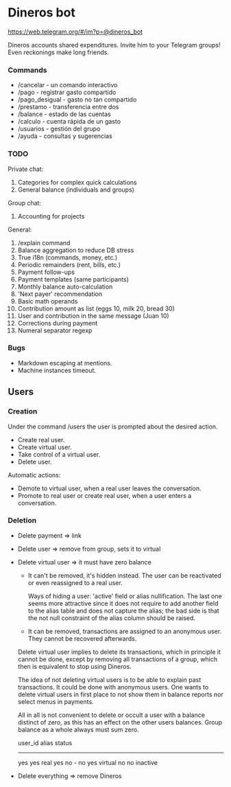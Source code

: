 # Dineros bot

https://web.telegram.org/#/im?p=@dineros_bot

Dineros accounts shared expenditures.
Invite him to your Telegram groups!
Even reckonings make long friends.

### Commands
* /cancelar - un comando interactivo
* /pago - registrar gasto compartido
* /pago_desigual - gasto no tan compartido
* /prestamo - transferencia entre dos
* /balance - estado de las cuentas
* /calculo - cuenta rápida de un gasto
* /usuarios - gestión del grupo
* /ayuda - consultas y sugerencias

### TODO
Private chat:
1. Categories for complex quick calculations
2. General balance (individuals and groups)

Group chat:
1. Accounting for projects

General:
1. /explain command
2. Balance aggregation to reduce DB stress
3. True i18n (commands, money, etc.)
4. Periodic remainders (rent, bills, etc.)
5. Payment follow-ups
6. Payment templates (same participants)
7. Monthly balance auto-calculation
8. 'Next payer' recommendation
9. Basic math operands
10. Contribution amount as list (eggs 10, milk 20, bread 30)
11. User and contribution in the same message (Juan 10)
12. Corrections during payment
13. Numeral separator regexp

### Bugs
* Markdown escaping at mentions.
* Machine instances timeout.

## Users

### Creation

Under the command /users the user is prompted about the desired action.
- Create real user.
- Create virtual user.
- Take control of a virtual user.
- Delete user.

Automatic actions:
- Demote to virtual user, when a real user leaves the conversation.
- Promote to real user or create real user, when a user enters a conversation.

### Deletion

- Delete payment => link
- Delete user => remove from group, sets it to virtual
- Delete virtual user => it must have zero balance

  - It can't be removed, it's hidden instead. The user
    can be reactivated or even reassigned to a real user.

    Ways of hiding a user: 'active' field or alias nullification.
    The last one seems more attractive since it does not require
    to add another field to the alias table and does not capture
    the alias; the bad side is that the not null constraint of the
    alias column should be raised.

  - It can be removed, transactions are assigned
    to an anonymous user. They cannot be recovered
    afterwards.

  Delete virtual user implies to delete its transactions,
  which in principle it cannot be done, except by removing
  all transactions of a group, which then is equivalent to
  stop using Dineros.

  The idea of not deleting virtual users is to be able to
  explain past transactions. It could be done with anonymous
  users. One wants to delete virtual users in first place to
  not show them in balance reports nor select menus in payments.

  All in all is not convenient to delete or occult a user with
  a balance distinct of zero, as this has an effect on the other
  users balances. Group balance as a whole always must sum zero.

  user_id  alias  status
  -------  -----  ------
  yes      yes    real
  yes      no     -
  no       yes    virtual
  no       no     inactive

- Delete everything => remove Dineros

